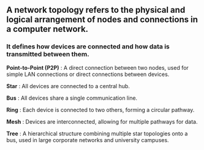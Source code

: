## A network topology refers to the physical and logical arrangement of nodes and connections in a computer network.
### It defines how devices are connected and how data is transmitted between them.


**Point-to-Point (P2P)**
    : A direct connection between two nodes, used for simple LAN connections or direct connections between devices.

**Star**
    : All devices are connected to a central hub.

**Bus**
    : All devices share a single communication line.

**Ring**
    : Each device is connected to two others, forming a circular pathway.

**Mesh**
    : Devices are interconnected, allowing for multiple pathways for data.

**Tree**
    : A hierarchical structure combining multiple star topologies onto a bus, used in large corporate networks and university campuses.